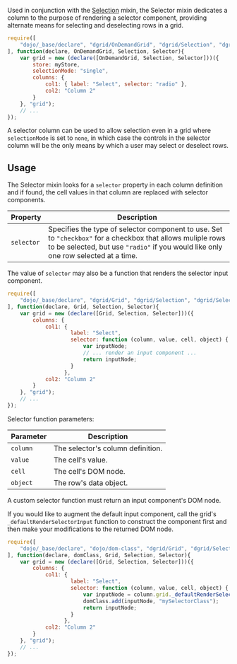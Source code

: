 Used in conjunction with the [Selection](Selection.md) mixin, the Selector mixin dedicates
a column to the purpose of rendering a selector component, providing alternate
means for selecting and deselecting rows in a grid.

```js
require([
    "dojo/_base/declare", "dgrid/OnDemandGrid", "dgrid/Selection", "dgrid/Selector"
], function(declare, OnDemandGrid, Selection, Selector){
    var grid = new (declare([OnDemandGrid, Selection, Selector]))({
        store: myStore,
        selectionMode: "single",
        columns: {
            col1: { label: "Select", selector: "radio" },
            col2: "Column 2"
        }
    }, "grid");
    // ...
});
```
A selector column can be used to allow selection even in a grid where `selectionMode` is set to `none`, in which case
the controls in the selector column will be the only means by which a user may select or deselect rows.

## Usage 

The Selector mixin looks for a `selector` property in each column definition and if found, the cell values in that
column are replaced with selector components.

Property | Description
-------- | -----------
`selector` | Specifies the type of selector component to use.  Set to `"checkbox"` for a checkbox that allows muliple rows to be selected, but use `"radio"` if you would like only one row selected at a time.

The value of `selector` may also be a function that renders the selector input component.
```js
require([
    "dojo/_base/declare", "dgrid/Grid", "dgrid/Selection", "dgrid/Selector"
], function(declare, Grid, Selection, Selector){
    var grid = new (declare([Grid, Selection, Selector]))({
        columns: {
            col1: {
            		label: "Select",
            		selector: function (column, value, cell, object) {
            			var inputNode;
            			// ... render an input component ...
                        return inputNode;
            		}
            	  },
            col2: "Column 2"
        }
    }, "grid");
    // ...
});
```
Selector function parameters:

Parameter | Description
-------- | -----------
`column` | The selector's column definition.
`value` | The cell's value.
`cell` | The cell's DOM node.
`object` | The row's data object.

A custom selector function must return an input component's DOM node.

If you would like to augment the default input component, call the grid's `_defaultRenderSelectorInput` function to
construct the component first and then make your modifications to the returned DOM node.
```js
require([
    "dojo/_base/declare", "dojo/dom-class", "dgrid/Grid", "dgrid/Selection", "dgrid/Selector"
], function(declare, domClass, Grid, Selection, Selector){
    var grid = new (declare([Grid, Selection, Selector]))({
        columns: {
            col1: {
            		label: "Select",
            		selector: function (column, value, cell, object) {
            			var inputNode = column.grid._defaultRenderSelectorInput(column, value, cell, object);
            			domClass.add(inputNode, "mySelectorClass");
                        return inputNode;
            		}
            	  },
            col2: "Column 2"
        }
    }, "grid");
    // ...
});
```
